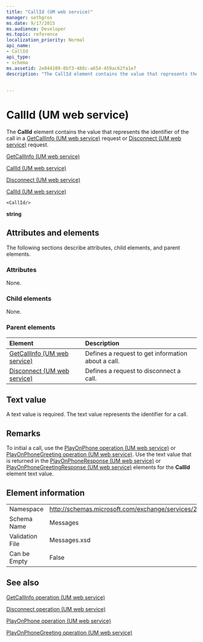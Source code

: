 ```yaml
---
title: "CallId (UM web service)"
manager: sethgros
ms.date: 9/17/2015
ms.audience: Developer
ms.topic: reference
localization_priority: Normal
api_name:
- CallId
api_type:
- schema
ms.assetid: 2e044109-8bf3-488c-a654-459ac62fa1e7
description: "The CallId element contains the value that represents the identifier of the call in a GetCallInfo (UM web service) request or Disconnect (UM web service) request."
 
 
---
```


# CallId (UM web service)

The **CallId** element contains the value that represents the identifier of the call in a [GetCallInfo (UM web service)](getcallinfo-um-web-service.md) request or [Disconnect (UM web service)](disconnect-um-web-service.md) request. 
  
[GetCallInfo (UM web service)](getcallinfo-um-web-service.md)
  
[CallId (UM web service)](callid-um-web-service.md)
  
[Disconnect (UM web service)](disconnect-um-web-service.md)
  
[CallId (UM web service)](callid-um-web-service.md)
  
```
<CallId/>
```

 **string**
## Attributes and elements

The following sections describe attributes, child elements, and parent elements.
  
### Attributes

None.
  
### Child elements

None.
  
### Parent elements

|**Element**|**Description**|
|:-----|:-----|
|[GetCallInfo (UM web service)](getcallinfo-um-web-service.md) <br/> |Defines a request to get information about a call.  <br/> |
|[Disconnect (UM web service)](disconnect-um-web-service.md) <br/> |Defines a request to disconnect a call.  <br/> |
   
## Text value

A text value is required. The text value represents the identifier for a call.
  
## Remarks

To initial a call, use the [PlayOnPhone operation (UM web service)](playonphone-operation-um-web-service.md) or [PlayOnPhoneGreeting operation (UM web service)](playonphonegreeting-operation-um-web-service.md). Use the text value that is returned in the [PlayOnPhoneResponse (UM web service)](playonphoneresponse-um-web-service.md) or [PlayOnPhoneGreetingResponse (UM web service)](playonphonegreetingresponse-um-web-service.md) elements for the **CallId** element text value. 
  
## Element information

|||
|:-----|:-----|
|Namespace  <br/> |http://schemas.microsoft.com/exchange/services/2006/messages  <br/> |
|Schema Name  <br/> |Messages  <br/> |
|Validation File  <br/> |Messages.xsd  <br/> |
|Can be Empty  <br/> |False  <br/> |
   
## See also



[GetCallInfo operation (UM web service)](getcallinfo-operation-um-web-service.md)
  
[Disconnect operation (UM web service)](disconnect-operation-um-web-service.md)
  
[PlayOnPhone operation (UM web service)](playonphone-operation-um-web-service.md)
  
[PlayOnPhoneGreeting operation (UM web service)](playonphonegreeting-operation-um-web-service.md)

